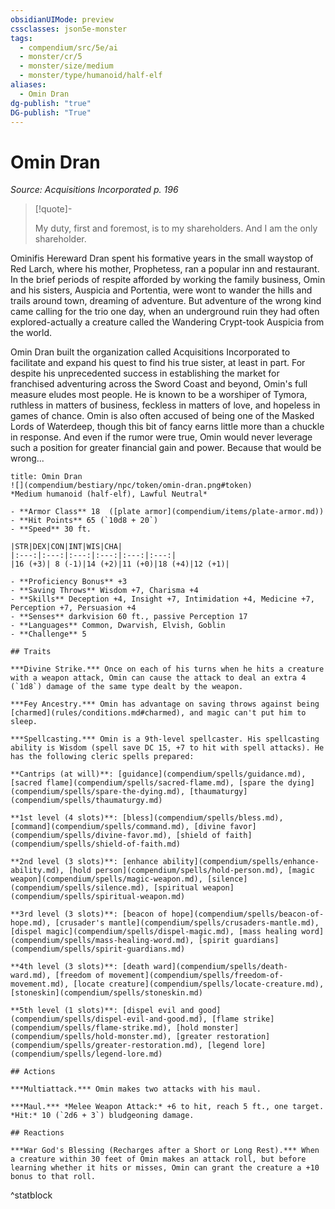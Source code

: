 ```yaml
---
obsidianUIMode: preview
cssclasses: json5e-monster
tags:
  - compendium/src/5e/ai
  - monster/cr/5
  - monster/size/medium
  - monster/type/humanoid/half-elf
aliases:
  - Omin Dran
dg-publish: "true"
DG-publish: "True"
---
```

# Omin Dran
*Source: Acquisitions Incorporated p. 196*  

> [!quote]-  
> 
> My duty, first and foremost, is to my shareholders. And I am the only shareholder.

Ominifis Hereward Dran spent his formative years in the small waystop of Red Larch, where his mother, Prophetess, ran a popular inn and restaurant. In the brief periods of respite afforded by working the family business, Omin and his sisters, Auspicia and Portentia, were wont to wander the hills and trails around town, dreaming of adventure. But adventure of the wrong kind came calling for the trio one day, when an underground ruin they had often explored-actually a creature called the Wandering Crypt-took Auspicia from the world.

Omin Dran built the organization called Acquisitions Incorporated to facilitate and expand his quest to find his true sister, at least in part. For despite his unprecedented success in establishing the market for franchised adventuring across the Sword Coast and beyond, Omin's full measure eludes most people. He is known to be a worshiper of Tymora, ruthless in matters of business, feckless in matters of love, and hopeless in games of chance. Omin is also often accused of being one of the Masked Lords of Waterdeep, though this bit of fancy earns little more than a chuckle in response. And even if the rumor were true, Omin would never leverage such a position for greater financial gain and power. Because that would be wrong...

```ad-statblock
title: Omin Dran
![](compendium/bestiary/npc/token/omin-dran.png#token)
*Medium humanoid (half-elf), Lawful Neutral*

- **Armor Class** 18  ([plate armor](compendium/items/plate-armor.md))
- **Hit Points** 65 (`10d8 + 20`)
- **Speed** 30 ft.

|STR|DEX|CON|INT|WIS|CHA|
|:---:|:---:|:---:|:---:|:---:|:---:|
|16 (+3)| 8 (-1)|14 (+2)|11 (+0)|18 (+4)|12 (+1)|

- **Proficiency Bonus** +3
- **Saving Throws** Wisdom +7, Charisma +4
- **Skills** Deception +4, Insight +7, Intimidation +4, Medicine +7, Perception +7, Persuasion +4
- **Senses** darkvision 60 ft., passive Perception 17
- **Languages** Common, Dwarvish, Elvish, Goblin
- **Challenge** 5

## Traits

***Divine Strike.*** Once on each of his turns when he hits a creature with a weapon attack, Omin can cause the attack to deal an extra 4 (`1d8`) damage of the same type dealt by the weapon.

***Fey Ancestry.*** Omin has advantage on saving throws against being [charmed](rules/conditions.md#charmed), and magic can't put him to sleep.

***Spellcasting.*** Omin is a 9th-level spellcaster. His spellcasting ability is Wisdom (spell save DC 15, +7 to hit with spell attacks). He has the following cleric spells prepared:

**Cantrips (at will)**: [guidance](compendium/spells/guidance.md), [sacred flame](compendium/spells/sacred-flame.md), [spare the dying](compendium/spells/spare-the-dying.md), [thaumaturgy](compendium/spells/thaumaturgy.md)

**1st level (4 slots)**: [bless](compendium/spells/bless.md), [command](compendium/spells/command.md), [divine favor](compendium/spells/divine-favor.md), [shield of faith](compendium/spells/shield-of-faith.md)

**2nd level (3 slots)**: [enhance ability](compendium/spells/enhance-ability.md), [hold person](compendium/spells/hold-person.md), [magic weapon](compendium/spells/magic-weapon.md), [silence](compendium/spells/silence.md), [spiritual weapon](compendium/spells/spiritual-weapon.md)

**3rd level (3 slots)**: [beacon of hope](compendium/spells/beacon-of-hope.md), [crusader's mantle](compendium/spells/crusaders-mantle.md), [dispel magic](compendium/spells/dispel-magic.md), [mass healing word](compendium/spells/mass-healing-word.md), [spirit guardians](compendium/spells/spirit-guardians.md)

**4th level (3 slots)**: [death ward](compendium/spells/death-ward.md), [freedom of movement](compendium/spells/freedom-of-movement.md), [locate creature](compendium/spells/locate-creature.md), [stoneskin](compendium/spells/stoneskin.md)

**5th level (1 slots)**: [dispel evil and good](compendium/spells/dispel-evil-and-good.md), [flame strike](compendium/spells/flame-strike.md), [hold monster](compendium/spells/hold-monster.md), [greater restoration](compendium/spells/greater-restoration.md), [legend lore](compendium/spells/legend-lore.md)

## Actions

***Multiattack.*** Omin makes two attacks with his maul.

***Maul.*** *Melee Weapon Attack:* +6 to hit, reach 5 ft., one target. *Hit:* 10 (`2d6 + 3`) bludgeoning damage.

## Reactions

***War God's Blessing (Recharges after a Short or Long Rest).*** When a creature within 30 feet of Omin makes an attack roll, but before learning whether it hits or misses, Omin can grant the creature a +10 bonus to that roll.
```
^statblock